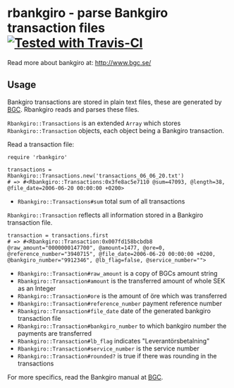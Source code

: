 # rbankgiro - parse Bankgiro transaction files [![Tested with Travis-CI](https://secure.travis-ci.org/jage/rbankgiro.png)](http://travis-ci.org/#!/jage/rbankgiro)

Read more about bankgiro at: http://www.bgc.se/

## Usage

Bankgiro transactions are stored in plain text files, these are generated by [BGC][1]. Rbankgiro reads and parses these files.

`Rbankgiro::Transactions` is an extended `Array` which stores `Rbankgiro::Transaction` objects, each object being a Bankgiro transaction. 

Read a transaction file:

	require 'rbankgiro'

	transactions = Rbankgiro::Transactions.new('transactions_06_06_20.txt')
	# => #<Rbankgiro::Transactions:0x3fe8ac5e7110 @sum=47093, @length=38, @file_date=2006-06-20 00:00:00 +0200>

* `Rbankgiro::Transactions#sum` total sum of all transactions

`Rbankgiro::Transaction` reflects all information stored in a Bankgiro transaction file.

	transaction = transactions.first
	# => #<Rbankgiro::Transaction:0x007fd158bcbdb8 @raw_amount="0000000147700", @amount=1477, @ore=0, @reference_number="3940715", @file_date=2006-06-20 00:00:00 +0200, @bankgiro_number="9912346", @lb_flag=false, @service_number="">

* `Rbankgiro::Transaction#raw_amount` is a copy of BGCs amount string
* `Rbankgiro::Transaction#amount` is the transferred amount of whole SEK as an Integer
* `Rbankgiro::Transaction#ore` is the amount of öre  which was transferred
* `Rbankgiro::Transaction#reference_number` payment reference number
* `Rbankgiro::Transaction#file_date` date of the generated bankgiro transaction file
* `Rbankgiro::Transaction#bankgiro_number` to which bankgiro number the payments are transferred
* `Rbankgiro::Transaction#lb_flag` indicates "Leverantörsbetalning"
* `Rbankgiro::Transaction#service_number` is the service number
* `Rbankgiro::Transaction#rounded?` is true if there was rounding in the transactions

For more specifics, read the Bankgiro manual at [BGC][1].

[1]: http://www.bgc.se/	"BGC"